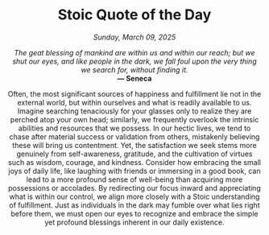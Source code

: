 <h1 align="center">Stoic Quote of the Day</h1>
<p align="center"><em><!--date-start-->Sunday, March 09, 2025<!--date-end--></em></p>
<p align="center">
    <em><!--START_SECTION:quote-text-->
The geat blessing of mankind are within us and within our reach; but we shut our eyes, and like people in the dark, we fall foul upon the very thing we search for, without finding it.
<!--END_SECTION:quote-text--></em><br>
    <strong>— <!--START_SECTION:quote-author-->
Seneca
<!--END_SECTION:quote-author--></strong>
</p>

<p align="center" style="max-width:600px;margin:0 auto;">
<!--START_SECTION:quote-interpretation-->
Often, the most significant sources of happiness and fulfillment lie not in the external world, but within ourselves and what is readily available to us. Imagine searching tenaciously for your glasses only to realize they are perched atop your own head; similarly, we frequently overlook the intrinsic abilities and resources that we possess. In our hectic lives, we tend to chase after material success or validation from others, mistakenly believing these will bring us contentment. Yet, the satisfaction we seek stems more genuinely from self-awareness, gratitude, and the cultivation of virtues such as wisdom, courage, and kindness. Consider how embracing the small joys of daily life, like laughing with friends or immersing in a good book, can lead to a more profound sense of well-being than acquiring more possessions or accolades. By redirecting our focus inward and appreciating what is within our control, we align more closely with a Stoic understanding of fulfillment. Just as individuals in the dark may fumble over what lies right before them, we must open our eyes to recognize and embrace the simple yet profound blessings inherent in our daily existence.
<!--END_SECTION:quote-interpretation-->
</p>
